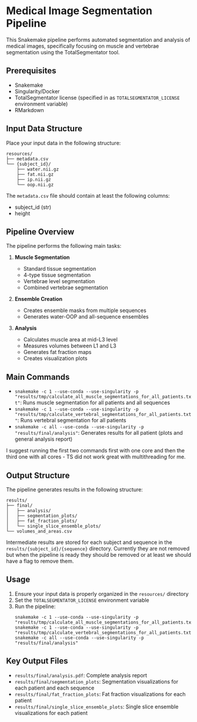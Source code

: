 # Medical Image Segmentation Pipeline

This Snakemake pipeline performs automated segmentation and analysis of medical images, specifically focusing on muscle and vertebrae segmentation using the TotalSegmentator tool.

## Prerequisites

- Snakemake
- Singularity/Docker
- TotalSegmentator license (specified in as `TOTALSEGMENTATOR_LICENSE` environment variable)
- RMarkdown



## Input Data Structure

Place your input data in the following structure:
```
resources/
├── metadata.csv
└── {subject_id}/
    ├── water.nii.gz
    ├── fat.nii.gz
    ├── ip.nii.gz
    └── oop.nii.gz
```

The `metadata.csv` file should contain at least the following columns:
- subject_id (str)
- height

## Pipeline Overview

The pipeline performs the following main tasks:

1. **Muscle Segmentation**
   - Standard tissue segmentation
   - 4-type tissue segmentation
   - Vertebrae level segmentation
   - Combined vertebrae segmentation

2. **Ensemble Creation**
   - Creates ensemble masks from multiple sequences
   - Generates water-OOP and all-sequence ensembles

3. **Analysis**
   - Calculates muscle area at mid-L3 level
   - Measures volumes between L1 and L3
   - Generates fat fraction maps
   - Creates visualization plots

## Main Commands

- `snakemake -c 1 --use-conda --use-singularity -p "results/tmp/calculate_all_muscle_segmentations_for_all_patients.txt"`: Runs muscle segmentation for all patients and all sequences
- `snakemake -c 1 --use-conda --use-singularity -p "results/tmp/calculate_vertebral_segmentations_for_all_patients.txt"`: Runs vertebral segmentation for all patients
- `snakemake -c all --use-conda --use-singularity -p "results/final/analysis"`: Generates results for all patient (plots and general analysis report)

I suggest running the first two commands first with one core and then the third one with all cores - TS did not work great with multithreading for me.

## Output Structure

The pipeline generates results in the following structure:
```
results/
├── final/
│   ├── analysis/
│   ├── segmentation_plots/
│   ├── fat_fraction_plots/
│   └── single_slice_ensemble_plots/
└── volumes_and_areas.csv
```

Intermediate results are stored for each subject and sequence in the `results/{subject_id}/{sequence}` directory. Currently they are not removed but when the pipeline is ready they should be removed or at least we should have a flag to remove them.

## Usage

1. Ensure your input data is properly organized in the `resources/` directory
2. Set the `TOTALSEGMENTATOR_LICENSE` environment variable
3. Run the pipeline:
   ```
   snakemake -c 1 --use-conda --use-singularity -p "results/tmp/calculate_all_muscle_segmentations_for_all_patients.txt"
   snakemake -c 1 --use-conda --use-singularity -p "results/tmp/calculate_vertebral_segmentations_for_all_patients.txt"
   snakemake -c all --use-conda --use-singularity -p "results/final/analysis"
   ```
## Key Output Files

- `results/final/analysis.pdf`: Complete analysis report
- `results/final/segmentation_plots`: Segmentation visualizations for each patient and each sequence
- `results/final/fat_fraction_plots`: Fat fraction visualizations for each patient
- `results/final/single_slice_ensemble_plots`: Single slice ensemble visualizations for each patient